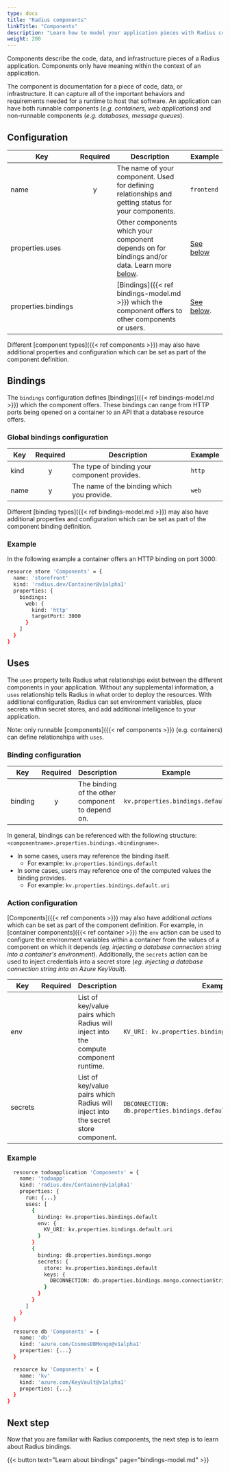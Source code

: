 ```yaml
---
type: docs
title: "Radius components"
linkTitle: "Components"
description: "Learn how to model your application pieces with Radius components."
weight: 200
---
```


Components describe the code, data, and infrastructure pieces of a Radius application. Components only have meaning within the context of an application.

The component is documentation for a piece of code, data, or infrastructure. It can capture all of the important behaviors and requirements needed for a runtime to host that software. An application can have both runnable components (*e.g. containers, web applications*) and non-runnable components (*e.g. databases, message queues*).

## Configuration

| Key  | Required | Description | Example |
|------|:--------:|-------------|---------|
| name | y | The name of your component. Used for defining relationships and getting status for your components. | `frontend`
| properties.uses | | Other components which your component depends on for bindings and/or data. Learn more [below](#uses). | [See below](#uses)
| properties.bindings | | [Bindings]({{< ref bindings-model.md >}}) which the component offers to other components or users. | [See below](#bindings).

Different [component types]({{< ref components >}}) may also have additional properties and configuration which can be set as part of the component definition.

## Bindings

The `bindings` configuration defines [bindings]({{< ref bindings-model.md >}}) which the component offers. These bindings can range from HTTP ports being opened on a container to an API that a database resource offers.

### Global bindings configuration

| Key  | Required | Description | Example |
|------|:--------:|-------------|---------|
| kind | y | The type of binding your component provides. | `http`
| name | y | The name of the binding which you provide. | `web`

Different [binding types]({{< ref bindings-model.md >}}) may also have additional properties and configuration which can be set as part of the component binding definition.

### Example

In the following example a container offers an HTTP binding on port 3000:

```sh
resource store 'Components' = {
  name: 'storefront'
  kind: 'radius.dev/Container@v1alpha1'
  properties: {
    bindings: 
      web: {
        kind: 'http'
        targetPort: 3000
      }
    ]
  }
}
```

## Uses

The `uses` property tells Radius what relationships exist between the different components in your application. Without any supplemental information, a `uses` relationship tells Radius in what order to deploy the resources. With additional configuration, Radius can set environment variables, place secrets within secret stores, and add additional intelligence to your application.

Note: only runnable [components]({{< ref components >}}) (e.g. containers) can define relationships with `uses`.

### Binding configuration

| Key  | Required | Description | Example |
|------|:--------:|-------------|---------|
| binding | y | The binding of the other component to depend on. | `kv.properties.bindings.default`


In general, bindings can be referenced with the following structure: `<componentname>.properties.bindings.<bindingname>`.
- In some cases, users may reference the binding itself.   
  - For example: `kv.properties.bindings.default` 
- In some cases, users may reference one of the computed values the binding provides.   
  - For example: `kv.properties.bindings.default.uri` 

### Action configuration

[Components]({{< ref components >}}) may also have additional *actions* which can be set as part of the component definition. For example, in [container components]({{< ref container >}}) the `env` action can be used to configure the environment variables within a container from the values of a component on which it depends (*eg. injecting a database connection string into a container's environment*). Additionally, the `secrets` action can be used to inject credentials into a secret store (*eg. injecting a database connection string into an Azure KeyVault*).

| Key  | Required | Description | Example |
|------|:--------:|-------------|---------|
| env | | List of key/value pairs which Radius will inject into the compute component runtime.  | `KV_URI: kv.properties.bindings.default.uri`
| secrets | | List of key/value pairs which Radius will inject into the secret store component. | `DBCONNECTION: db.properties.bindings.default.mongo.connectionString`

### Example

```sh
  resource todoapplication 'Components' = {
    name: 'todoapp'
    kind: 'radius.dev/Container@v1alpha1'
    properties: {
      run: {...}
      uses: [
        {
          binding: kv.properties.bindings.default
          env: {
            KV_URI: kv.properties.bindings.default.uri
          }
        }
        {
          binding: db.properties.bindings.mongo
          secrets: {
            store: kv.properties.bindings.default
            keys: {
              DBCONNECTION: db.properties.bindings.mongo.connectionString
            }
          }
        }
      ]
    }
  }

  resource db 'Components' = {
    name: 'db'
    kind: 'azure.com/CosmosDBMongo@v1alpha1'
    properties: {...}
  }

  resource kv 'Components' = {
    name: 'kv'
    kind: 'azure.com/KeyVault@v1alpha1'
    properties: {...}
  }
}
```

## Next step

Now that you are familiar with Radius components, the next step is to learn about Radius bindings.

{{< button text="Learn about bindings" page="bindings-model.md" >}}
